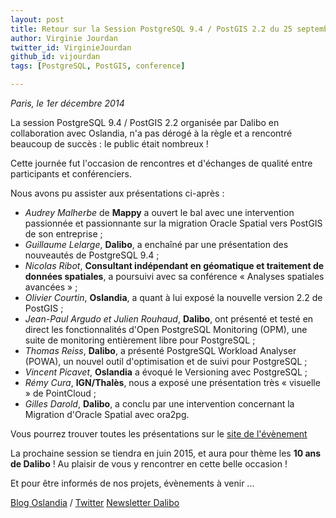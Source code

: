 ```yaml
---
layout: post
title: Retour sur la Session PostgreSQL 9.4 / PostGIS 2.2 du 25 septembre - Dalibo & Oslandia
author: Virginie Jourdan
twitter_id: VirginieJourdan   
github_id: vijourdan
tags: [PostgreSQL, PostGIS, conference]

---
```

*Paris, le 1er décembre 2014*

La session PostgreSQL 9.4 / PostGIS 2.2 organisée par Dalibo en collaboration avec Oslandia, n'a pas dérogé à la règle et a rencontré beaucoup de succès : le public était nombreux !


<!--MORE-->

Cette journée fut l'occasion de rencontres et d'échanges de qualité entre participants et conférenciers. 

Nous avons pu assister aux présentations ci-après :

  * *Audrey Malherbe* de **Mappy** a ouvert le bal avec une intervention passionnée et passionnante sur la migration Oracle Spatial vers PostGIS de son entreprise ;
  * *Guillaume Lelarge*, **Dalibo**, a enchaîné par une présentation des nouveautés de PostgreSQL 9.4 ;
  * *Nicolas Ribot*, **Consultant indépendant en géomatique et traitement de données spatiales**, a poursuivi avec sa conférence « Analyses spatiales avancées » ;
  * *Olivier Courtin*, **Oslandia**, a quant à lui exposé la nouvelle version 2.2 de PostGIS ;
  * *Jean-Paul Argudo et Julien Rouhaud*, **Dalibo**, ont présenté et testé en direct les fonctionnalités d'Open PostgreSQL Monitoring (OPM), une suite de monitoring entièrement libre pour PostgreSQL ;
  * *Thomas Reiss*, **Dalibo**, a présenté PostgreSQL Workload Analyser (POWA), un nouvel outil d'optimisation et de suivi pour PostgreSQL ;
  * *Vincent Picavet*, **Oslandia** a évoqué le Versioning avec PostgreSQL ;
  * *Rémy Cura*, **IGN/Thalès**, nous a exposé une présentation très « visuelle » de PointCloud ;
  * *Gilles Darold*, **Dalibo**, a conclu par une intervention concernant la Migration d'Oracle Spatial avec ora2pg.

Vous pourrez trouver toutes les présentations sur le [site de l'évènement](http://www.postgresql-sessions.org/6/start)

La prochaine session se tiendra en juin 2015, et aura pour thème les **10 ans de Dalibo** ! 
Au plaisir de vous y rencontrer en cette belle occasion !

Et pour être informés de nos projets, évènements à venir ... 

[Blog Oslandia](http://www.oslandia.com/articles.html) / [Twitter](https://twitter.com/Oslandia_fr)
[Newsletter Dalibo](http://dalibo.us6.list-manage.com/subscribe?u=1c10ff1ff8&id=0f138e24f0)
